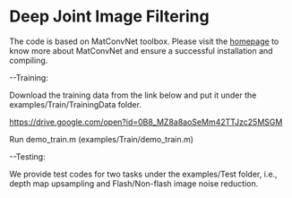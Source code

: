 # Deep Joint Image Filtering

The code is based on MatConvNet toolbox. Please visit the [homepage](http://www.vlfeat.org/matconvnet) to know more about MatConvNet and ensure a successful installation and compiling.

--Training:

Download the training data from the link below and put it under the examples/Train/TrainingData folder.

https://drive.google.com/open?id=0B8_MZ8a8aoSeMm42TTJzc25MSGM

Run demo_train.m (examples/Train/demo_train.m)

--Testing:

We provide test codes for two tasks under the examples/Test folder, i.e., depth map upsampling and Flash/Non-flash image noise reduction.

